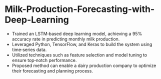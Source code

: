 # Milk-Production-Forecasting-with-Deep-Learning

- Trained an LSTM‑based deep learning model, achieving a 95% accuracy rate in predicting monthly milk production.
- Leveraged Python, TensorFlow, and Keras to build the system using time‑series data.
- Utilized techniques such as feature selection and model tuning to ensure top‑notch performance.
- Proposed method can enable a dairy production company to optimize their forecasting and planning process.
